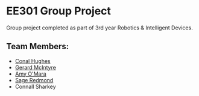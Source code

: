 # EE301 Group Project
Group project completed as part of 3rd year Robotics & Intelligent Devices.
## Team Members:  
- [Conal Hughes](https://github.com/conalhughes)
- [Gerard McIntyre](https://github.com/gerardmcintyre01)
- [Amy O'Mara](https://github.com/amyomara)
- [Sage Redmond](https://github.com/SageRedmond)
- Connall Sharkey
